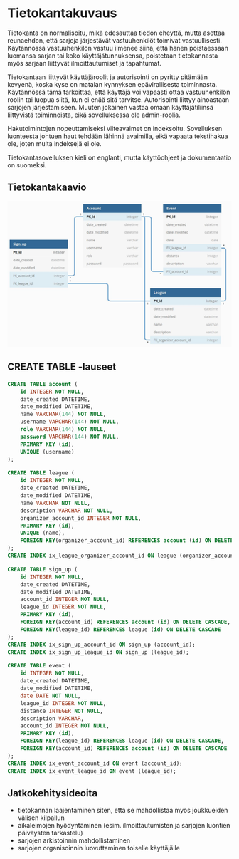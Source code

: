 # Tietokantakuvaus

Tietokanta on normalisoitu, mikä edesauttaa tiedon eheyttä, mutta asettaa reunaehdon, että sarjoja järjestävät vastuuhenkilöt
toimivat vastuullisesti. Käytännössä vastuuhenkilön vastuu ilmenee siinä, että hänen poistaessaan luomansa sarjan tai koko
käyttäjätunnuksensa, poistetaan tietokannasta myös sarjaan liittyvät ilmoittautumiset ja tapahtumat.

Tietokantaan liittyvät käyttäjäroolit ja autorisointi on pyritty pitämään kevyenä, koska kyse on matalan kynnyksen
epävirallisesta toiminnasta. Käytännössä tämä tarkoittaa, että käyttäjä voi vapaasti ottaa vastuuhenkilön roolin tai luopua
siitä, kun ei enää sitä tarvitse. Autorisointi liittyy ainoastaan sarjojen järjestämiseen. Muuten jokainen vastaa omaan 
käyttäjätiliinsä liittyvistä toiminnoista, eikä sovelluksessa ole admin-roolia.

Hakutoimintojen nopeuttamiseksi viiteavaimet on indeksoitu. Sovelluksen luonteesta johtuen haut tehdään lähinnä avaimilla, eikä vapaata tekstihakua ole, joten muita indeksejä ei ole. 

Tietokantasovelluksen kieli on englanti, mutta käyttöohjeet ja dokumentaatio on suomeksi.

## Tietokantakaavio

![Tietokantakaavio](https://github.com/jp-tulijoki/Kilometrikisa/blob/master/documentation/database_diagram.jpg)

## CREATE TABLE -lauseet

```sql
CREATE TABLE account (
	id INTEGER NOT NULL, 
	date_created DATETIME, 
	date_modified DATETIME, 
	name VARCHAR(144) NOT NULL, 
	username VARCHAR(144) NOT NULL, 
	role VARCHAR(144) NOT NULL, 
	password VARCHAR(144) NOT NULL, 
	PRIMARY KEY (id), 
	UNIQUE (username)
);
```
```sql
CREATE TABLE league (
	id INTEGER NOT NULL, 
	date_created DATETIME, 
	date_modified DATETIME, 
	name VARCHAR NOT NULL, 
	description VARCHAR NOT NULL, 
	organizer_account_id INTEGER NOT NULL, 
	PRIMARY KEY (id), 
	UNIQUE (name), 
	FOREIGN KEY(organizer_account_id) REFERENCES account (id) ON DELETE CASCADE
);
CREATE INDEX ix_league_organizer_account_id ON league (organizer_account_id);
```
```sql
CREATE TABLE sign_up (
	id INTEGER NOT NULL, 
	date_created DATETIME, 
	date_modified DATETIME, 
	account_id INTEGER NOT NULL, 
	league_id INTEGER NOT NULL, 
	PRIMARY KEY (id), 
	FOREIGN KEY(account_id) REFERENCES account (id) ON DELETE CASCADE, 
	FOREIGN KEY(league_id) REFERENCES league (id) ON DELETE CASCADE
);
CREATE INDEX ix_sign_up_account_id ON sign_up (account_id);
CREATE INDEX ix_sign_up_league_id ON sign_up (league_id);
```
```sql
CREATE TABLE event (
	id INTEGER NOT NULL, 
	date_created DATETIME, 
	date_modified DATETIME, 
	date DATE NOT NULL, 
	league_id INTEGER NOT NULL, 
	distance INTEGER NOT NULL, 
	description VARCHAR, 
	account_id INTEGER NOT NULL, 
	PRIMARY KEY (id), 
	FOREIGN KEY(league_id) REFERENCES league (id) ON DELETE CASCADE, 
	FOREIGN KEY(account_id) REFERENCES account (id) ON DELETE CASCADE
);
CREATE INDEX ix_event_account_id ON event (account_id);
CREATE INDEX ix_event_league_id ON event (league_id);
```

## Jatkokehitysideoita

- tietokannan laajentaminen siten, että se mahdollistaa myös joukkueiden välisen kilpailun
- aikaleimojen hyödyntäminen (esim. ilmoittautumisten ja  sarjojen luontien päiväysten tarkastelu)
- sarjojen arkistoinnin mahdollistaminen
- sarjojen organisoinnin luovuttaminen toiselle käyttäjälle
